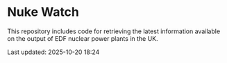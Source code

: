 # Nuke Watch

This repository includes code for retrieving the latest information available on the output of EDF nuclear power plants in the UK.

Last updated: 2025-10-20 18:24